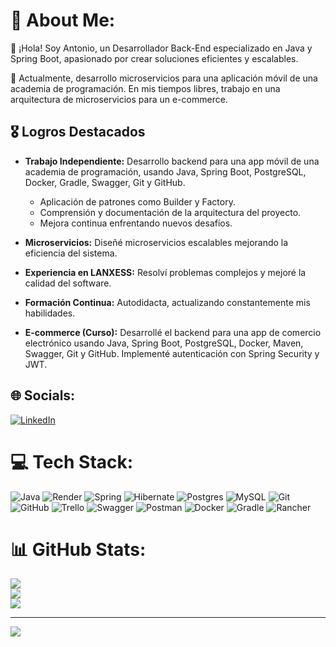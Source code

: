 # 💫 About Me:

👋 ¡Hola! Soy Antonio, un Desarrollador Back-End especializado en Java y Spring Boot, apasionado por crear soluciones eficientes y escalables.

💼 Actualmente, desarrollo microservicios para una aplicación móvil de una academia de programación. En mis tiempos libres, trabajo en una arquitectura de microservicios para un e-commerce.

## 🎖️ Logros Destacados

- **Trabajo Independiente:** Desarrollo backend para una app móvil de una academia de programación, usando Java, Spring Boot, PostgreSQL, Docker, Gradle, Swagger, Git y GitHub.
  - Aplicación de patrones como Builder y Factory.
  - Comprensión y documentación de la arquitectura del proyecto.
  - Mejora continua enfrentando nuevos desafíos.

- **Microservicios:** Diseñé microservicios escalables mejorando la eficiencia del sistema.

- **Experiencia en LANXESS:** Resolví problemas complejos y mejoré la calidad del software.

- **Formación Continua:** Autodidacta, actualizando constantemente mis habilidades.

- **E-commerce (Curso):** Desarrollé el backend para una app de comercio electrónico usando Java, Spring Boot, PostgreSQL, Docker, Maven, Swagger, Git y GitHub. Implementé autenticación con Spring Security y JWT.



## 🌐 Socials:
[![LinkedIn](https://img.shields.io/badge/LinkedIn-%230077B5.svg?logo=linkedin&logoColor=white)](https://linkedin.com/in/antonio-canteros) 

# 💻 Tech Stack:
![Java](https://img.shields.io/badge/java-%23ED8B00.svg?style=flat&logo=openjdk&logoColor=white) ![Render](https://img.shields.io/badge/Render-%46E3B7.svg?style=flat&logo=render&logoColor=white) ![Spring](https://img.shields.io/badge/spring-%236DB33F.svg?style=flat&logo=spring&logoColor=white) ![Hibernate](https://img.shields.io/badge/Hibernate-59666C?style=flat&logo=Hibernate&logoColor=white) ![Postgres](https://img.shields.io/badge/postgres-%23316192.svg?style=flat&logo=postgresql&logoColor=white) ![MySQL](https://img.shields.io/badge/mysql-4479A1.svg?style=flat&logo=mysql&logoColor=white) ![Git](https://img.shields.io/badge/git-%23F05033.svg?style=flat&logo=git&logoColor=white) ![GitHub](https://img.shields.io/badge/github-%23121011.svg?style=flat&logo=github&logoColor=white) ![Trello](https://img.shields.io/badge/Trello-%23026AA7.svg?style=flat&logo=Trello&logoColor=white) ![Swagger](https://img.shields.io/badge/-Swagger-%23Clojure?style=flat&logo=swagger&logoColor=white) ![Postman](https://img.shields.io/badge/Postman-FF6C37?style=flat&logo=postman&logoColor=white) ![Docker](https://img.shields.io/badge/docker-%230db7ed.svg?style=flat&logo=docker&logoColor=white) ![Gradle](https://img.shields.io/badge/Gradle-02303A.svg?style=flat&logo=Gradle&logoColor=white) ![Rancher](https://img.shields.io/badge/rancher-%230075A8.svg?style=flat&logo=rancher&logoColor=white)
# 📊 GitHub Stats:
![](https://github-readme-stats.vercel.app/api?username=AntoCant&theme=dark&hide_border=true&include_all_commits=false&count_private=false)<br/>
![](https://github-readme-streak-stats.herokuapp.com/?user=AntoCant&theme=dark&hide_border=true)<br/>
![](https://github-readme-stats.vercel.app/api/top-langs/?username=AntoCant&theme=dark&hide_border=true&include_all_commits=false&count_private=false&layout=compact)

---
[![](https://visitcount.itsvg.in/api?id=AntoCant&icon=2&color=12)](https://visitcount.itsvg.in)

<!-- Proudly created with GPRM ( https://gprm.itsvg.in ) -->
